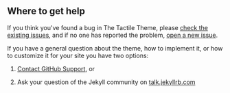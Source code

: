 ## Where to get help

If you think you've found a bug in The Tactile Theme, please [check the existing issues](https://github.com/pages-themes/tactile/issues), and if no one has reported the problem, [open a new issue](https://github.com/pages-themes/tactile/issues/new).

If you have a general question about the theme, how to implement it, or how to customize it for your site  you have two options:

1. [Contact GitHub Support](https://github.com/contact?form%5Bsubject%5D=GitHub%20Pages%20theme%20pages-themes/tactile), or

2. Ask your question of the Jekyll community on [talk.jekyllrb.com](https://talk.jekyllrb.com/)
